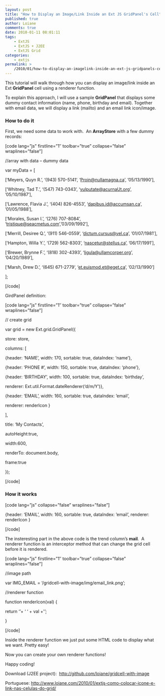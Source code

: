 ```yaml
---
layout: post
title: "How to Display an Image/Link Inside an Ext JS GridPanel's Cell"
published: true
author: Loiane
comments: true
date: 2010-01-11 08:01:11
tags:
    - ExtJS
    - ExtJS + J2EE
    - ExtJS Grid
categories:
    - extjs
permalink: >
    /2010/01/how-to-display-an-imagelink-inside-an-ext-js-gridpanels-cell
---
```

This tutorial will walk through how you can display an image/link inside an Ext **GridPanel** cell using a renderer function.

[][1]

To explain this approach, I will use a sample **GridPanel** that displays some dummy contact information (name, phone, birthday and email). Together with email data, we will display a link (mailto) and an email link icon/image.

### How to do it

First, we need some data to work with.  An **ArrayStore** with a few dummy records:

[code lang=&#8221;js&#8221; firstline=&#8221;1&#8243; toolbar=&#8221;true&#8221; collapse=&#8221;false&#8221; wraplines=&#8221;false&#8221;]
  
//array with data &#8211; dummy data
  
var myData = [
      
[&#8216;Meyers, Quyn R.&#8217;, &#8216;(943) 570-5141&#8217;, &#8216;Proin@nullamagna.ca&#8217;, &#8217;05/13/1990&#8242;],
	  
[&#8216;Whitney, Tad T.&#8217;, &#8216;(547) 743-0343&#8217;, &#8216;vulputate@acurnaUt.org&#8217;, &#8217;05/10/1987&#8242;],
	  
[&#8216;Lawrence, Flavia J.&#8217;, &#8216;(404) 826-4553&#8217;, &#8216;dapibus.id@accumsan.ca&#8217;, &#8217;01/05/1988&#8242;],
	  
[&#8216;Morales, Susan I.&#8217;, &#8216;(276) 707-8084&#8217;, &#8216;tristique@seacmetus.com&#8217;,&#8217;03/09/1992&#8242;],
	  
[&#8216;Merrill, Desiree Q.&#8217;, &#8216;(911) 546-0559&#8217;, &#8216;dictum.cursus@vel.ca&#8217;, &#8217;01/07/1981&#8242;],
	  
[&#8216;Hampton, Willa Y.&#8217;, &#8216;(729) 562-8303&#8217;, &#8216;nascetur@stellus.ca&#8217;, &#8217;06/17/1991&#8242;],
	  
[&#8216;Brewer, Brynne F.&#8217;, &#8216;(818) 302-4393&#8217;, &#8216;ligula@ullamcorper.org&#8217;, &#8217;04/20/1989&#8242;],
	  
[&#8216;Marsh, Drew D.&#8217;, &#8216;(645) 671-2779&#8217;, &#8216;et.euismod.et@eget.ca&#8217;, &#8217;02/13/1990&#8242;]
  
];
  
[/code]

GirdPanel definition:

[code lang=&#8221;js&#8221; firstline=&#8221;1&#8243; toolbar=&#8221;true&#8221; collapse=&#8221;false&#8221; wraplines=&#8221;false&#8221;]
  
// create grid
  
var grid = new Ext.grid.GridPanel({
      
store: store,
      
columns: [
          
{header: &#8216;NAME&#8217;, width: 170, sortable: true, dataIndex: &#8216;name&#8217;},
          
{header: &#8216;PHONE #&#8217;, width: 150, sortable: true, dataIndex: &#8216;phone&#8217;},
          
{header: &#8216;BIRTHDAY&#8217;, width: 100, sortable: true, dataIndex: &#8216;birthday&#8217;,
        	  
renderer: Ext.util.Format.dateRenderer(&#8216;d/m/Y&#8217;)},
          
{header: &#8216;EMAIL&#8217;, width: 160, sortable: true, dataIndex: &#8217;email&#8217;,
        	  
renderer: renderIcon }
      
],
      
title: &#8216;My Contacts&#8217;,
      
autoHeight:true,
      
width:600,
	  
renderTo: document.body,
	  
frame:true
  
});
  
[/code]

### How it works

[code lang=&#8221;js&#8221; collapse=&#8221;false&#8221; wraplines=&#8221;false&#8221;]
  
{header: &#8216;EMAIL&#8217;, width: 160, sortable: true, dataIndex: &#8217;email&#8217;, renderer: renderIcon }
  
[/code]

The insteresting part in the above code is the trend column&#8217;s **mail**.  A renderer function is an interceptor method that can change the grid cell before it is rendered.

[code lang=&#8221;js&#8221; firstline=&#8221;1&#8243; toolbar=&#8221;true&#8221; collapse=&#8221;false&#8221; wraplines=&#8221;false&#8221;]
  
//image path
  
var IMG\_EMAIL = &#8216;/gridcell-with-image/img/email\_link.png&#8217;;

//renderer function
  
function renderIcon(val) {
      
return &#8216;&#8217;+ &#8216; &#8216; + val +'&#8217;;
  
}
  
[/code]

Inside the renderer function we just put some HTML code to display what we want. Pretty easy!

Now you can create your own renderer functions!

Happy coding!

Download (J2EE project):  http://github.com/loiane/gridcell-with-image

Portuguese: http://www.loiane.com/2010/01/extjs-como-colocar-icone-e-link-nas-celulas-do-grid/

 [1]: http://loianegroner.com/wp-content/uploads/2009/12/extjs-grid-cell-with-image-and-link.png